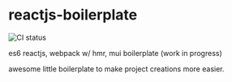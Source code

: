 # reactjs-boilerplate
![CI status](https://travis-ci.org/maddrag0n/reactjs-boilerplate.svg?branch=develop)

es6 reactjs, webpack w/ hmr, mui boilerplate (work in progress)

awesome little boilerplate to make project creations more easier.
